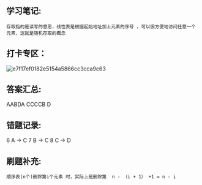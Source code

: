 
## 学习笔记:

```
存取指的是读写的意思，线性表是根据起始地址加上元素的序号 ，可以很方便地访问任意一个元素，这就是随机存取的概念
```



## 打卡专区：
![e7f17ef0182e5154a5866cc3cca9c63](https://user-images.githubusercontent.com/68007558/182551885-45e65737-9843-4bd1-bf93-e26ba3cb0815.jpg)

## 答案汇总: 
AABDA
CCCCB
D

## 错题记录:
6  A -> C
7 B -> C
8  C -> D


## 刷题补充:
```
顺序表(n个)删除第i个元素 时，实际上是删除第  n - （i + 1） +1 = n - i 
```
